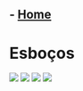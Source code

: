 ## - [Home](/README.md)
# Esboços
<img src="./images/Parte 1-esboço[1].jpeg">
<img src="./images/Parte 2- esboço[1].jpeg">
<img src="./images/Parte 3- esboço[1].jpeg">
<img src="./images/3ac99ccc-199f-468f-b126-6652578075c5.sketchpad[2].jpeg">


